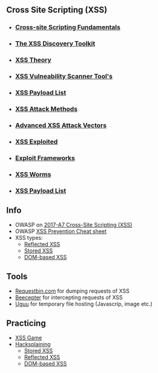 ## Cross Site Scripting (XSS)

* ###  [ Cross-site Scripting Fundamentals]( )
* ###  [ The XSS Discovery Toolkit ]( )
* ###  [ XSS Theory]( )
* ###  [ XSS Vulneability Scanner Tool's]( )
* ###  [ XSS Payload List](https://github.com/sarathlalup/Cyber-security/blob/master/Website%20Hacking/Web%20Attacks/XSS/XSS%20Payload%20List.md )
* ###  [ XSS Attack Methods]( )
* ###  [ Advanced XSS Attack Vectors ]( )
* ###  [ XSS Exploited ]( )
* ###  [ Exploit Frameworks ]( )
* ###  [ XSS Worms ]( )
* ###  [ XSS Payload List]( )

## Info
* OWASP on [2017-A7 Cross-Site Scripting (XSS)](https://www.owasp.org/index.php/Top_10-2017_A7-Cross-Site_Scripting_%28XSS%29)
* OWASP [XSS Prevention Cheat sheet](https://www.owasp.org/index.php/XSS_(Cross_Site_Scripting)_Prevention_Cheat_Sheet)
* XSS types:
  * [Reflected XSS](https://www.owasp.org/index.php/Testing_for_Reflected_Cross_site_scripting_%28OTG-INPVAL-001%29)
  * [Stored XSS](https://www.owasp.org/index.php/Testing_for_Stored_Cross_site_scripting_%28OTG-INPVAL-002%29)
  * [DOM-based XSS](https://www.owasp.org/index.php/Testing_for_DOM-based_Cross_site_scripting_%28OTG-CLIENT-001%29)

## Tools
* [Requestbin.com](https://requestbin.com) for dumping requests of XSS
* [Beecepter](https://beeceptor.com/) for intercepting requests of XSS
* [Uguu](https://uguu.se) for temporary file hosting (Javascrip, image etc.)

## Practicing
* [XSS Game](https://xss-game.appspot.com/)
* [Hacksplaining](https://www.hacksplaining.com/exercises/)
  * [Stored XSS](https://www.hacksplaining.com/exercises/xss-stored)
  * [Reflected XSS](https://www.hacksplaining.com/exercises/xss-reflected)
  * [DOM-based XSS](https://www.hacksplaining.com/exercises/xss-dom)
